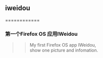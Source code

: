 ## iweidou
============
### 第一个Firefox OS 应用IWeidou

>> My first Firefox OS app IWeidou,  
>> show one picture and infomation.
